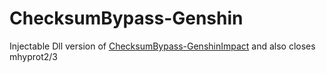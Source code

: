 # ChecksumBypass-Genshin

Injectable Dll version of [ChecksumBypass-GenshinImpact](https://github.com/Taiga74164/ChecksumBypass-GenshinImpact) and also closes mhyprot2/3